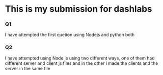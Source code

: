 <h1>This is my submission for dashlabs </h1> 
<h3>Q1 </h3> I have attempted the first quetion using Nodejs and python both
<h3>Q2 </h3> I have attempted  using Node js using two different ways, one of them had different server and client js files and in the other i made the clients and the server in the same file
